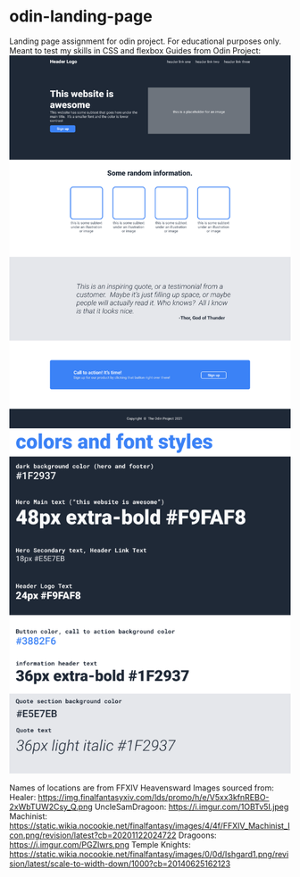 # odin-landing-page
Landing page assignment for odin project.  For educational purposes only.  Meant to test my skills in CSS and flexbox
Guides from Odin Project: 
![Webpage Layout](./01.png)
![Style Guide](02.png)

Names of locations are from FFXIV Heavensward
Images sourced from:
Healer: https://img.finalfantasyxiv.com/lds/promo/h/e/V5xx3kfnREBO-2xWbTUW2Csy_Q.png
UncleSamDragoon: https://i.imgur.com/1OBTv5I.jpeg
Machinist: https://static.wikia.nocookie.net/finalfantasy/images/4/4f/FFXIV_Machinist_Icon.png/revision/latest?cb=20201122024722
Dragoons: https://i.imgur.com/PGZlwrs.png
Temple Knights: https://static.wikia.nocookie.net/finalfantasy/images/0/0d/Ishgard1.png/revision/latest/scale-to-width-down/1000?cb=20140625162123



